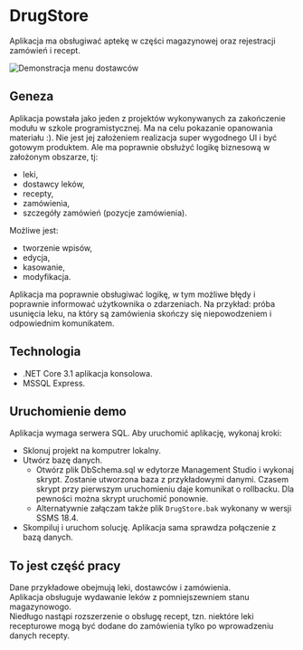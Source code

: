 # DrugStore

Aplikacja ma obsługiwać aptekę w części magazynowej oraz rejestracji zamówień i recept.

![Demonstracja menu dostawców]("./img/suppliers.gif")

## Geneza

Aplikacja powstała jako jeden z projektów wykonywanych za zakończenie modułu w szkole programistycznej. Ma na celu pokazanie opanowania materiału :). Nie jest jej założeniem realizacja super wygodnego UI i być gotowym produktem. Ale ma poprawnie obsłużyć logikę biznesową w założonym obszarze, tj:

- leki,
- dostawcy leków,
- recepty,
- zamówienia,
- szczegóły zamówień (pozycje zamówienia).

Możliwe jest:

- tworzenie wpisów,
- edycja,
- kasowanie,
- modyfikacja.

Aplikacja ma poprawnie obsługiwać logikę, w tym możliwe błędy i poprawnie informować użytkownika o zdarzeniach. Na przykład: próba usunięcia leku, na który są zamówienia skończy się niepowodzeniem i odpowiednim komunikatem.

## Technologia

- .NET Core 3.1 aplikacja konsolowa.
- MSSQL Express.

## Uruchomienie demo

Aplikacja wymaga serwera SQL. Aby uruchomić aplikację, wykonaj kroki:

- Sklonuj projekt na komputrer lokalny.
- Utwórz bazę danych.
  - Otwórz plik DbSchema.sql w edytorze Management Studio i wykonaj skrypt. Zostanie utworzona baza z przykładowymi danymi. Czasem skrypt przy pierwszym uruchomieniu daje komunikat o rollbacku. Dla pewności można skrypt uruchomić ponownie.
  - Alternatywnie załączam także plik `DrugStore.bak` wykonany w wersji SSMS 18.4.
- Skompiluj i uruchom solucję. Aplikacja sama sprawdza połączenie z bazą danych.

## To jest część pracy

Dane przykładowe obejmują leki, dostawców i zamówienia.  
Aplikacja obsługuje wydawanie leków z pomniejszewniem stanu magazynowogo.  
Niedługo nastąpi rozszerzenie o obsługę recept, tzn. niektóre leki recepturowe mogą być dodane do zamówienia tylko po wprowadzeniu danych recepty.
